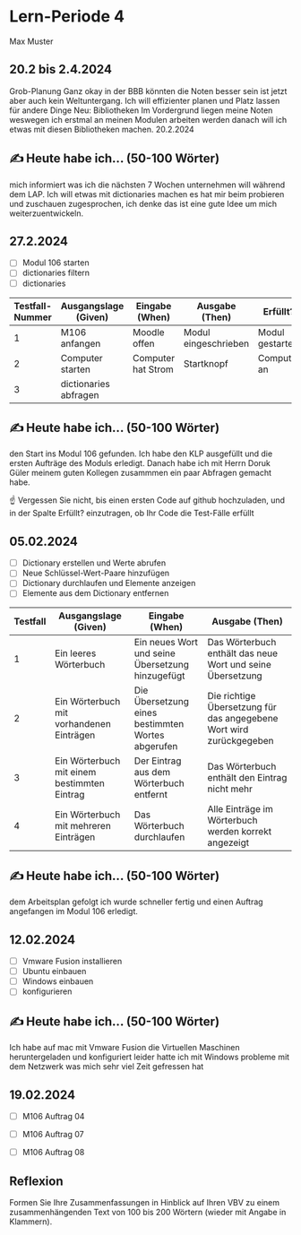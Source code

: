 # Lern-Periode 4
Max Muster

## 20.2 bis 2.4.2024

Grob-Planung
Ganz okay in der BBB könnten die Noten besser sein ist jetzt aber auch kein Weltuntergang.
Ich will effizienter planen und Platz lassen für andere Dinge
Neu: Bibliotheken
Im Vordergrund liegen meine Noten weswegen ich erstmal an meinen Modulen arbeiten werden danach will ich etwas mit diesen Bibliotheken machen.
20.2.2024
## ✍️ Heute habe ich... (50-100 Wörter)
mich informiert was ich die nächsten 7 Wochen unternehmen will während dem LAP. Ich will etwas mit dictionaries machen es hat mir beim probieren und zuschauen zugesprochen, ich denke das ist eine gute Idee um mich weiterzuentwickeln.
## 27.2.2024
- [ ] Modul 106 starten
- [ ] dictionaries filtern
- [ ] dictionaries 

| Testfall-Nummer	| Ausgangslage (Given) |	Eingabe (When) |	Ausgabe (Then) |Erfüllt? |
|-----------------|----------------------|-----------------|-----------------|---------|
|1|M106 anfangen| Moodle offen | Modul eingeschrieben | Modul gestartet||
|2|Computer starten| Computer hat Strom | Startknopf | Computer an||
|3|dictionaries abfragen| 


## ✍️ Heute habe ich... (50-100 Wörter)
den Start ins Modul 106 gefunden. Ich habe den KLP ausgefüllt und die ersten Aufträge des Moduls erledigt. Danach habe ich mit Herrn Doruk Güler meinem guten Kollegen zusammmen ein paar Abfragen gemacht habe.


☝️ Vergessen Sie nicht, bis einen ersten Code auf github hochzuladen, und in der Spalte Erfüllt? einzutragen, ob Ihr Code die Test-Fälle erfüllt

## 05.02.2024
- [ ] Dictionary erstellen und Werte abrufen
- [ ] Neue Schlüssel-Wert-Paare hinzufügen
- [ ] Dictionary durchlaufen und Elemente anzeigen
- [ ] Elemente aus dem Dictionary entfernen

| Testfall                                      | Ausgangslage (Given)                            | Eingabe (When)                                        | Ausgabe (Then)                                     |
|-----------------------------------------------|--------------------------------------------------|--------------------------------------------------------|----------------------------------------------------|
| 1 | Ein leeres Wörterbuch                          | Ein neues Wort und seine Übersetzung hinzugefügt       | Das Wörterbuch enthält das neue Wort und seine Übersetzung |
| 2 | Ein Wörterbuch mit vorhandenen Einträgen       | Die Übersetzung eines bestimmten Wortes abgerufen      | Die richtige Übersetzung für das angegebene Wort wird zurückgegeben |
| 3 | Ein Wörterbuch mit einem bestimmten Eintrag    | Der Eintrag aus dem Wörterbuch entfernt                | Das Wörterbuch enthält den Eintrag nicht mehr       |
| 4 | Ein Wörterbuch mit mehreren Einträgen          | Das Wörterbuch durchlaufen                             | Alle Einträge im Wörterbuch werden korrekt angezeigt |

## ✍️ Heute habe ich... (50-100 Wörter)
dem Arbeitsplan gefolgt ich wurde schneller fertig und einen Auftrag angefangen im Modul 106 erledigt.

## 12.02.2024
- [ ] Vmware Fusion installieren
- [ ] Ubuntu einbauen
- [ ] Windows einbauen
- [ ] konfigurieren

## ✍️ Heute habe ich... (50-100 Wörter)
Ich habe auf mac mit Vmware Fusion die Virtuellen Maschinen heruntergeladen und konfiguriert leider hatte ich mit Windows probleme mit dem Netzwerk was mich sehr viel Zeit gefressen hat

## 19.02.2024
- [ ] M106 Auftrag 04
- [ ] M106 Auftrag 07
- [ ] M106 Auftrag 08



## Reflexion
Formen Sie Ihre Zusammenfassungen in Hinblick auf Ihren VBV zu einem zusammenhängenden Text von 100 bis 200 Wörtern (wieder mit Angabe in Klammern).
